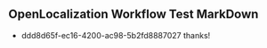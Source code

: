 ## OpenLocalization Workflow Test MarkDown
* ddd8d65f-ec16-4200-ac98-5b2fd8887027 thanks!

<!--HONumber=Aug16_HO3-->


